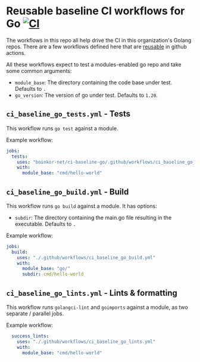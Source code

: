 # Reusable baseline CI workflows for Go [![CI](https://github.com/boinkor-net/ci-baseline-go/actions/workflows/ci.yml/badge.svg)](https://github.com/boinkor-net/ci-baseline-go/actions/workflows/ci.yml)

The workflows in this repo all help drive the CI in this organization's Golang repos. There are a few workflows defined here that are [reusable](https://docs.github.com/en/actions/using-workflows/reusing-workflows) in github actions.

All these workflows expect to test a modules-enabled go repo and take some common arguments:

* `module_base`: The directory containing the code base under test. Defaults to `.`
* `go_version`: The version of go under test. Defaults to `1.20`.

## `ci_baseline_go_tests.yml` - Tests

This workflow runs `go test` against a module.

Example workflow:

```yml
jobs:
  tests:
    uses: "boinkor-net/ci-baseline-go/.github/workflows/ci_baseline_go_tests.yml@main"
    with:
      module_base: "cmd/hello-world"
```

## `ci_baseline_go_build.yml` - Build

This workflow runs `go build` against a module. It has options:

* `subdir`: The directory containing the main.go file resulting in the executable. Defaults to `.`

Example workflow:

```yml
jobs:
  build:
    uses: "./.github/workflows/ci_baseline_go_build.yml"
    with:
      module_base: "go/"
      subdir: cmd/hello-world
```

## `ci_baseline_go_lints.yml` - Lints & formatting

This workflow runs `golangci-lint` and `goimports` against a module, as two separate / parallel jobs.

Example workflow:

```yml
  success_lints:
    uses: "./.github/workflows/ci_baseline_go_lints.yml"
    with:
      module_base: "cmd/hello-world"
```
